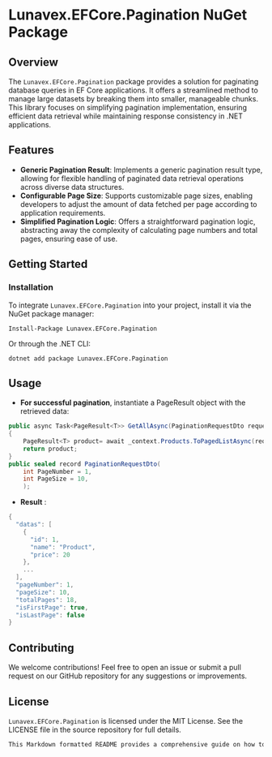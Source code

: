 # Lunavex.EFCore.Pagination NuGet Package

## Overview
The `Lunavex.EFCore.Pagination` package provides a solution for paginating database queries in EF Core applications. It offers a streamlined method to manage large datasets by breaking them into smaller, manageable chunks. This library focuses on simplifying pagination implementation, ensuring efficient data retrieval while maintaining response consistency in .NET applications.

## Features
- **Generic Pagination Result**: Implements a generic pagination result type, allowing for flexible handling of paginated data retrieval operations across diverse data structures.
- **Configurable Page Size**: Supports customizable page sizes, enabling developers to adjust the amount of data fetched per page according to application requirements.
- **Simplified Pagination Logic**: Offers a straightforward pagination logic, abstracting away the complexity of calculating page numbers and total pages, ensuring ease of use.

## Getting Started

### Installation
To integrate `Lunavex.EFCore.Pagination` into your project, install it via the NuGet package manager:

```plaintext
Install-Package Lunavex.EFCore.Pagination
```

Or through the .NET CLI:
```plaintext
dotnet add package Lunavex.EFCore.Pagination
```

## Usage
- **For successful pagination**,  instantiate a PageResult object with the retrieved data:

```csharp
public async Task<PageResult<T>> GetAllAsync(PaginationRequestDto request)
{
    PageResult<T> product= await _context.Products.ToPagedListAsync(request.PageNumber, request.PageSize);
    return product;
}
public sealed record PaginationRequestDto(
    int PageNumber = 1,
    int PageSize = 10,
    );
```

- **Result** :
```csharp
{
  "datas": [
    {
      "id": 1,
      "name": "Product",
      "price": 20
    },
    ...
  ],
  "pageNumber": 1,
  "pageSize": 10,
  "totalPages": 18,
  "isFirstPage": true,
  "isLastPage": false
}
```

## Contributing
We welcome contributions! Feel free to open an issue or submit a pull request on our GitHub repository for any suggestions or improvements.

## License
`Lunavex.EFCore.Pagination` is licensed under the MIT License. See the LICENSE file in the source repository for full details.

```rust
This Markdown formatted README provides a comprehensive guide on how to use the `Lunavex.EFCore.Pagination` package, suitable for your project's repository or documentation.

```